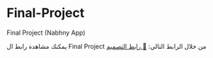 # Final-Project
Final Project (Nabhny App)

يمكنك مشاهدة رابط ال Final Project من خلال الرابط التالي:
[🔗 رابط التصميم](https://drive.google.com/drive/folders/1eQ7P5T_fzEiSKfWuqqjMSX_YH5F0gACV?usp=sharing)
